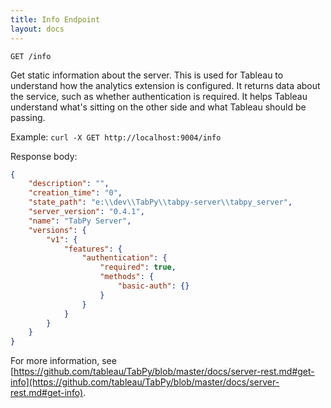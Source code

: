 ```yaml
---
title: Info Endpoint
layout: docs
---
```


```GET /info```

Get static information about the server. This is used for Tableau to understand how the analytics extension is configured. It returns data about the service, such as whether authentication is required. It helps Tableau understand what's sitting on the other side and what Tableau should be passing.

Example: ```curl -X GET http://localhost:9004/info```

Response body:

```JSON
{
    "description": "",
    "creation_time": "0",
    "state_path": "e:\\dev\\TabPy\\tabpy-server\\tabpy_server",
    "server_version": "0.4.1",
    "name": "TabPy Server",
    "versions": {
        "v1": {
            "features": {
                "authentication": {
                    "required": true,
                    "methods": {
                        "basic-auth": {}
                    }
                }
            }
        }
    }
}
```

For more information, see [https://github.com/tableau/TabPy/blob/master/docs/server-rest.md#get-info](https://github.com/tableau/TabPy/blob/master/docs/server-rest.md#get-info).
